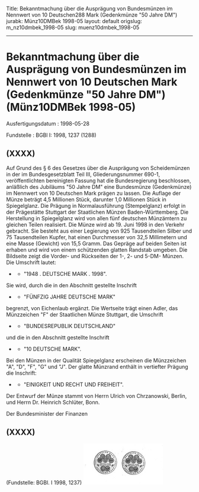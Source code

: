 Title: Bekanntmachung über die Ausprägung von Bundesmünzen im Nennwert von 10 Deutschen288
  Mark (Gedenkmünze "50 Jahre DM")
jurabk: Münz10DMBek 1998-05
layout: default
origslug: m_nz10dmbek_1998-05
slug: muenz10dmbek_1998-05

---

# Bekanntmachung über die Ausprägung von Bundesmünzen im Nennwert von 10 Deutschen Mark (Gedenkmünze "50 Jahre DM") (Münz10DMBek 1998-05)

Ausfertigungsdatum
:   1998-05-28

Fundstelle
:   BGBl I: 1998, 1237 (1288)



## (XXXX)

Auf Grund des § 6 des Gesetzes über die Ausprägung von Scheidemünzen
in der im Bundesgesetzblatt Teil III, Gliederungsnummer 690-1,
veröffentlichten bereinigten Fassung hat die Bundesregierung
beschlossen, anläßlich des Jubiläums "50 Jahre DM" eine Bundesmünze
(Gedenkmünze) im Nennwert von 10 Deutschen Mark prägen zu lassen.
Die Auflage der Münze beträgt 4,5 Millionen Stück, darunter 1,0
Millionen Stück in Spiegelglanz. Die Prägung in Normalausführung
(Stempelglanz) erfolgt in der Prägestätte Stuttgart der Staatlichen
Münzen Baden-Württemberg. Die Herstellung in Spiegelglanz wird von
allen fünf deutschen Münzämtern zu gleichen Teilen realisiert.
Die Münze wird ab 19. Juni 1998 in den Verkehr gebracht. Sie besteht
aus einer Legierung von 925 Tausendteilen Silber und 75 Tausendteilen
Kupfer, hat einen Durchmesser von 32,5 Millimetern und eine Masse
(Gewicht) von 15,5 Gramm. Das Gepräge auf beiden Seiten ist erhaben
und wird von einem schützenden glatten Randstab umgeben.
Die Bildseite zeigt die Vorder- und Rückseiten der 1-, 2- und 5-DM-
Münzen.
Die Umschrift lautet:

*
    *   "1948 . DEUTSCHE MARK . 1998".






Sie wird, durch die in den Abschnitt gestellte Inschrift

*
    *   "FÜNFZIG JAHRE DEUTSCHE MARK"






begrenzt, von Eichenlaub ergänzt.
Die Wertseite trägt einen Adler, das Münzzeichen "F" der Staatlichen
Münze Stuttgart, die Umschrift

*
    *   "BUNDESREPUBLIK DEUTSCHLAND"






und die in den Abschnitt gestellte Inschrift

*
    *   "10 DEUTSCHE MARK".






Bei den Münzen in der Qualität Spiegelglanz erscheinen die Münzzeichen
"A", "D", "F", "G" und "J".
Der glatte Münzrand enthält in vertiefter Prägung die Inschrift:

*
    *   "EINIGKEIT UND RECHT UND FREIHEIT".






Der Entwurf der Münze stammt von Herrn Ulrich von Chrzanowski, Berlin,
und Herrn Dr. Heinrich Schlüter, Bonn.

Der Bundesminister der Finanzen


## (XXXX)

(Fundstelle: BGBl. I 1998, 1237)
![bgbl1_1998_j1237_0010.jpg](bgbl1_1998_j1237_0010.jpg)
